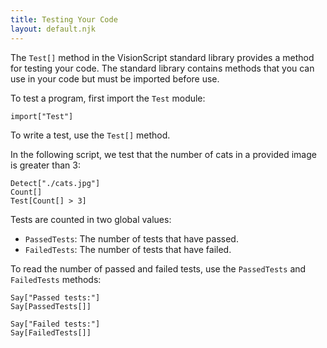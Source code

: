 ```yaml
---
title: Testing Your Code
layout: default.njk
---
```


The `Test[]` method in the VisionScript standard library provides a method for testing your code. The standard library contains methods that you can use in your code but must be imported before use.

To test a program, first import the `Test` module:

```
import["Test"]
```

To write a test, use the `Test[]` method.

In the following script, we test that the number of cats in a provided image is greater than 3:

```
Detect["./cats.jpg"]
Count[]
Test[Count[] > 3]
```

Tests are counted in two global values:

- `PassedTests`: The number of tests that have passed.
- `FailedTests`: The number of tests that have failed.

To read the number of passed and failed tests, use the `PassedTests` and `FailedTests` methods:

```
Say["Passed tests:"]
Say[PassedTests[]]

Say["Failed tests:"]
Say[FailedTests[]]
```